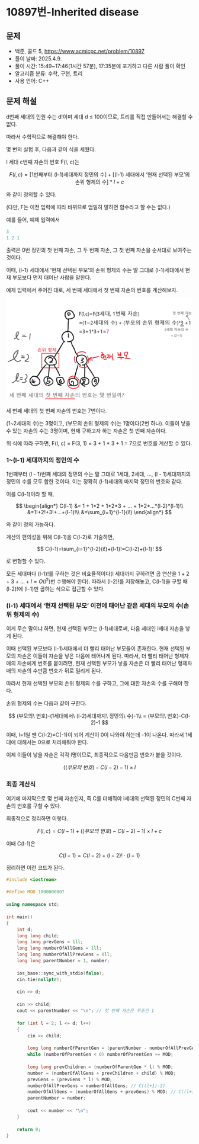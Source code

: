 # 10897번-Inherited disease

## 문제

- 백준, 골드 5, https://www.acmicpc.net/problem/10897
- 풀이 날짜: 2025.4.9.
- 풀이 시간: 15:49~17:46(1시간 57분), 17:35분에 포기하고 다른 사람 풀이 확인
- 알고리즘 분류: 수학, 구현, 트리
- 사용 언어: C++

## 문제 해설

d번째 세대의 인원 수는 d!이며 세대 d ≤ 100이므로, 트리를 직접 만들어서는 해결할 수 없다.

따라서 수학적으로 해결해야 한다.

몇 번의 실험 후, 다음과 같이 식을 세웠다.

l 세대 c번째 자손의 번호 F(l, c)는

$$
F(l, c) = [\text{1번째부터 (l-1)세대까지 정민의 수}] + [\text{(l-1) 세대에서 ‘현재 선택된 부모’의 손위 형제의 수}] * l + c
$$

와 같이 정의할 수 있다.

(다만, F는 이전 입력에 따라 바뀌므로 엄밀히 말하면 함수라고 할 수는 없다.)

예를 들어, 예제 입력에서

```cpp
3
1 2 1
```

출력은 0번 정민의 첫 번째 자손, 그 두 번째 자손, 그 첫 번째 자손을 순서대로 보여주는 것이다.

이때, (l-1) 세대에서 ‘현재 선택된 부모’의 손위 형제의 수는 말 그대로 (l-1)세대에서 현재 부모보다 먼저 태어난 사람을 말한다.

예제 입력에서 주어진 대로, 세 번째 세대에서 첫 번째 자손의 번호를 계산해보자.

![첫 자손의 번호는.png](%EC%B2%AB_%EC%9E%90%EC%86%90%EC%9D%98_%EB%B2%88%ED%98%B8%EB%8A%94.png)

세 번째 세대의 첫 번째 자손의 번호는 7번이다.

(1~2세대의 수)는 3명이고, (부모의 손위 형제의 수)는 1명이다(2번 하나). 이들이 낳을 수 있는 자손의 수는 3명이며, 현재 구하고자 하는 자손은 첫 번째 자손이다.

위 식에 따라 구하면, F(l, c) = F(3, 1) = 3 + 1 \* 3 + 1 = 7으로 번호를 계산할 수 있다.

### 1~(l-1) 세대까지의 정민의 수

1번째부터 (l - 1)번째 세대의 정민의 수는 말 그대로 1세대, 2세대, …, (l - 1)세대까지의 정민의 수를 모두 합한 것이다. 이는 정확히 (l-1)세대의 마지막 정민의 번호와 같다.

이를 C(l-1)이라 할 때,

$$
\begin{align*}
C(l-1) &= 1 + 1*2 + 1*2*3 + … + 1*2*…*(l-2)*(l-1)\\
&=1!+2!+3!+...+(l-1)!\\
&=\sum_{i=1}^{l-1}(i!)
\end{align*}
$$

와 같이 정의 가능하다.

계산의 편의성을 위해 C(l-1)을 C(l-2)로 기술하면,

$$
C(l-1)=\sum_{i=1}^{l-2}(i!)+(l-1)!=C(l-2)+(l-1)!
$$

로 변형할 수 있다.

모든 세대마다 (l-1)!를 구하는 것은 비효율적이다(l 세대까지 구하려면 곱 연산을 $1 + 2 + 3 + … + l = O(l^2)$번 수행해야 한다). 따라서 (l-2)!를 저장해놓고, C(l-1)을 구할 때 (l-2)!에 (l-1)만 곱하는 식으로 접근할 수 있다.

### (l-1) 세대에서 ‘현재 선택된 부모’ 이전에 태어난 같은 세대의 부모의 수(손위 형제의 수)

이게 무슨 말이냐 하면, 현재 선택된 부모는 (l-1)세대로써, 다음 세대인 l세대 자손을 낳게 된다.

이때 선택된 부모보다 (l-1)세대에서 더 빨리 태어난 부모들이 존재한다. 현재 선택된 부모의 자손은 이들이 자손을 낳은 다음에 태어나게 된다. 따라서, 더 빨리 태어난 형제자매의 자손에게 번호를 붙이려면, 현재 선택된 부모가 낳을 자손은 더 빨리 태어난 형제자매의 자손의 수만큼 번호가 뒤로 밀리게 된다.

따라서 현재 선택된 부모의 손위 형제의 수를 구하고, 그에 대한 자손의 수를 구해야 한다.

손위 형제의 수는 다음과 같이 구한다.

$$
(부모의\ 번호)-(1세대에서\ (l-2)세대까지\ 정민의\ 수)-1\\
= (부모의\ 번호)-C(l-2)-1
$$

이때, l=1일 땐 C(l-2)=C(-1)이 되어 계산이 0이 나와야 하는데 -1이 나온다. 따라서 1세대에 대해서는 0으로 처리해줘야 한다.

이제 이들이 낳을 자손은 각각 l명이므로, 최종적으로 다음만큼 번호가 붙을 것이다.

$$
((부모의\ 번호)-C(l-2)-1) \times l
$$

### 최종 계산식

여기에 마지막으로 몇 번째 자손인지, 즉 C를 더해줘야 l세대의 선택된 정민의 C번째 자손의 번호를 구할 수 있다.

최종적으로 정리하면 이렇다.

$$
F(l, c) = C(l-1)+((부모의\ 번호)-C(l-2)-1)\times l + c
$$

이때 C(l-1)은

$$
C(l-1)=C(l-2)+(l-2)! \cdot (l-1)
$$

정리하면 이런 코드가 된다.

```cpp
#include <iostream>

#define MOD 1000000007

using namespace std;

int main()
{
    int d;
    long long child;
    long long prevGens = 1ll;
    long long numberOfAllGens = 1ll;
    long long numberOfAllPrevGens = 0ll;
    long long parentNumber = 1, number;

    ios_base::sync_with_stdio(false);
    cin.tie(nullptr);

    cin >> d;

    cin >> child;
    cout << parentNumber << "\n"; // 첫 번째 자손은 무조건 1

    for (int l = 2; l <= d; l++)
    {
        cin >> child;

        long long numberOfParentGen = (parentNumber - numberOfAllPrevGens - 1);
        while (numberOfParentGen < 0) numberOfParentGen += MOD;

        long long prevChildren = (numberOfParentGen * l) % MOD;
        number = (numberOfAllGens + prevChildren + child) % MOD;
        prevGens = (prevGens * l) % MOD;
        numberOfAllPrevGens = numberOfAllGens; // C((l+1)-2)
        numberOfAllGens = (numberOfAllGens + prevGens) % MOD; // C((l+1)-1)
        parentNumber = number;

        cout << number << "\n";
    }

    return 0;
}
```
